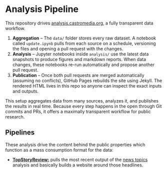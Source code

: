# Analysis Pipeline

This repository drives [analysis.castromedia.org](https://analysis.castromedia.org), a fully transparent data workflow.

1. **Aggregation** – The `data/` folder stores every raw dataset. A notebook called `update.ipynb` pulls from each source on a schedule, versioning the files and opening a pull request with the changes.
2. **Analysis** – Jupyter notebooks inside `analysis/` use the latest data snapshots to produce figures and markdown reports. When data changes, these notebooks re-run automatically and propose another pull request.
3. **Publication** – Once both pull requests are merged automatically (assuming no conflicts), GitHub Pages rebuilds the site using Jekyll. The rendered HTML lives in this repo so anyone can inspect the exact inputs and outputs.

This setup aggregates data from many sources, analyzes it, and publishes the results in real time. Because every step happens in the open through Git commits and PRs, it offers a maximally transparent workflow for public research.

## Pipelines

These analysis drive the content behind the public properties which function as a mass consumption format for the data:
- [**TopStoryReview:**](https://topstoryreview.com) pulls the most recent output of the [news topics](https://github.com/Castro-Media/Analysis/blob/main/analysis/news-topics/top.json) analysis and basically builds a website around those headlines.
